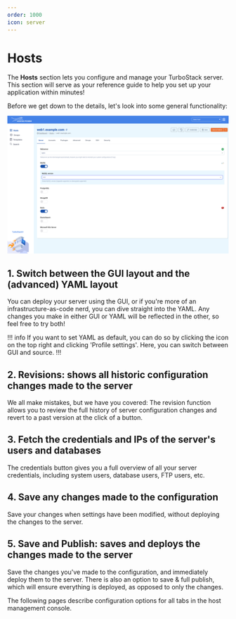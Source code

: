 ```yaml
---
order: 1000
icon: server
---
```


# Hosts

The **Hosts** section lets you configure and manage your TurboStack server. This section will serve as your reference guide to help you set up your application within minutes!

Before we get down to the details, let's look into some general functionality:

![General functions](img/tsa_server_tab1.png)

## 1. Switch between the GUI layout and the (advanced) YAML layout

You can deploy your server using the GUI, or if you're more of an infrastructure-as-code nerd, you can dive straight into the YAML. Any changes you make in either GUI or YAML will be reflected in the other, so feel free to try both!

!!! info
If you want to set YAML as default, you can do so by clicking the icon on the top right and clicking 'Profile settings'. Here, you can switch between GUI and source.
!!!

## 2. Revisions: shows all historic configuration changes made to the server

We all make mistakes, but we have you covered: The revision function allows you to review the full history of server configuration changes and revert to a past version at the click of a button.

## 3. Fetch the credentials and IPs of the server's users and databases

The credentials button gives you a full overview of all your server credentials, including system users, database users, FTP users, etc.

## 4. Save any changes made to the configuration

Save your changes when settings have been modified, without deploying the changes to the server.

## 5. Save and Publish: saves and deploys the changes made to the server

Save the changes you've made to the configuration, and immediately deploy them to the server. There is also an option to save & full publish, which will ensure everything is deployed, as opposed to only the changes.

The following pages describe configuration options for all tabs in the host management console.